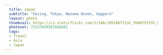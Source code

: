 ```yaml
---
  title: Japan
  subtitle: "Skiing, Tokyo, Nozawa Onsen, Sapporo"
  layout: photo
  thumbnail: https://c1.staticflickr.com/1/346/19516677132_f640753f55_n.jpg
  photoset: 72157629263560201
  tags:
  - Travel
  - Asia
  - Japan
---
```

